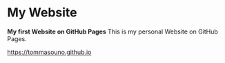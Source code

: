 # My Website

**My first Website on GitHub Pages**
This is my personal Website on GitHub Pages.

https://tommasouno.github.io

